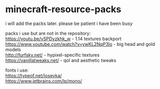 # minecraft-resource-packs
i will add the packs later. please be patient i have been busy

packs i use but are not in the repository: \
https://youtu.be/vSPDvzkhk_w - 1.14 textures backport \
https://www.youtube.com/watch?v=ywKL2NqP3lo - big head and gold models \
http://furfsky.net/ - hypixel-specific textures \
https://vanillatweaks.net/ - qol and aesthetic tweaks

fonts i use: \
https://typeof.net/Iosevka/ \
https://www.jetbrains.com/lp/mono/
